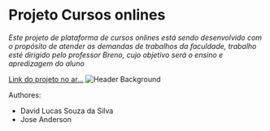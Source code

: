 # Projeto Cursos onlines

*Este projeto de plataforma de cursos onlines está sendo desenvolvido com o propósito de atender as demandas de trabalhos da faculdade, trabalho esté dirigido pelo professor Breno, cujo objetivo será o ensino e apredizagem do aluno*

[Link do projeto no ar...](https://gtdavid.github.io/cursos-online "Cursos Onlines")
![Header Background](ttp://katiaglaisa.com.br/file/uploads/2014/06/275526_Papel-de-Parede-Gato-Fotografo_1920x1200-940x587.jpg "Imagem cabeçalho")

Authores: 
* David Lucas Souza da Silva
* Jose Anderson
